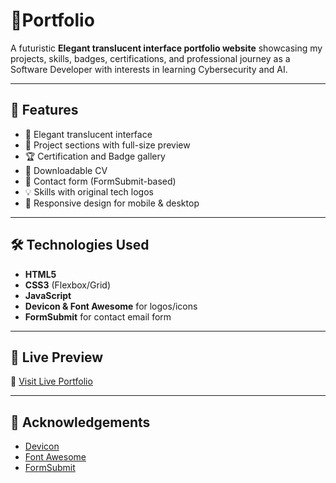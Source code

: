 # 💼Portfolio

A futuristic **Elegant translucent interface portfolio website** showcasing my projects, skills, badges, certifications, and professional journey as a Software Developer with interests in learning Cybersecurity and AI.

---

## 🚀 Features

- 🔮 Elegant translucent interface
- 🧠 Project sections with full-size preview
- 🏆 Certification and Badge gallery
- 📄 Downloadable CV
- 💬 Contact form (FormSubmit-based)
- 💡 Skills with original tech logos
- 🎨 Responsive design for mobile & desktop

---

## 🛠️ Technologies Used

- **HTML5**
- **CSS3** (Flexbox/Grid)
- **JavaScript**
- **Devicon & Font Awesome** for logos/icons
- **FormSubmit** for contact email form

---


## 📄 Live Preview

🔗 [Visit Live Portfolio](https://wacera-portfolio-5fbd6a.netlify.app/)

---


## 🙏 Acknowledgements

- [Devicon](https://devicon.dev/)
- [Font Awesome](https://fontawesome.com/)
- [FormSubmit](https://formsubmit.co/)

